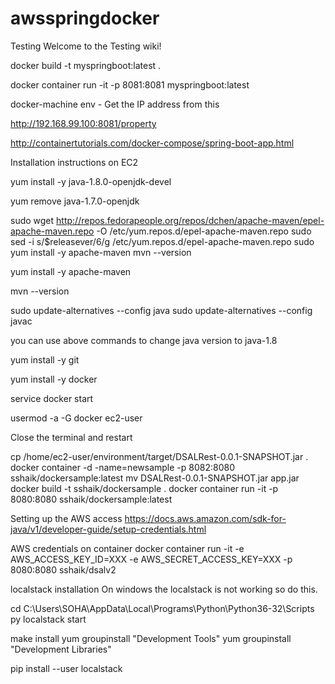# awsspringdocker

Testing
Welcome to the Testing wiki!

docker build -t myspringboot:latest .

docker container run -it -p 8081:8081 myspringboot:latest

docker-machine env - Get the IP address from this

http://192.168.99.100:8081/property

http://containertutorials.com/docker-compose/spring-boot-app.html

Installation instructions on EC2

yum install -y java-1.8.0-openjdk-devel

yum remove java-1.7.0-openjdk

sudo wget http://repos.fedorapeople.org/repos/dchen/apache-maven/epel-apache-maven.repo -O /etc/yum.repos.d/epel-apache-maven.repo
sudo sed -i s/\$releasever/6/g /etc/yum.repos.d/epel-apache-maven.repo
sudo yum install -y apache-maven
mvn --version

yum install -y apache-maven

mvn --version

sudo update-alternatives --config java sudo update-alternatives --config javac

you can use above commands to change java version to java-1.8

yum install -y git

yum install -y docker

service docker start

usermod -a -G docker ec2-user

Close the terminal and restart


cp /home/ec2-user/environment/target/DSALRest-0.0.1-SNAPSHOT.jar .
 docker container -d -name=newsample -p 8082:8080 sshaik/dockersample:latest 
 mv DSALRest-0.0.1-SNAPSHOT.jar  app.jar
 docker build -t sshaik/dockersample .
 docker container run -it -p 8080:8080 sshaik/dockersample:latest


Setting up the AWS access 
https://docs.aws.amazon.com/sdk-for-java/v1/developer-guide/setup-credentials.html

AWS credentials on container
docker container run -it -e AWS_ACCESS_KEY_ID=XXX -e AWS_SECRET_ACCESS_KEY=XXX -p 8080:8080 sshaik/dsalv2


localstack installation
On windows the localstack is not working so do this.

cd C:\Users\SOHA\AppData\Local\Programs\Python\Python36-32\Scripts
py localstack start

make install
yum groupinstall "Development Tools"
yum groupinstall "Development Libraries"


pip install --user localstack
